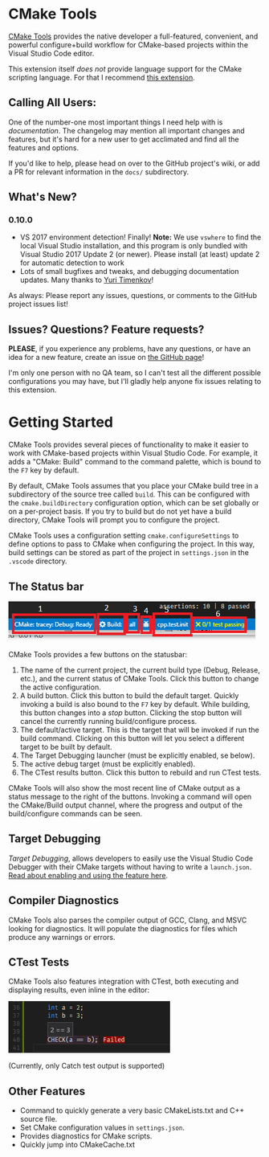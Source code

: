 # CMake Tools

[CMake Tools](https://marketplace.visualstudio.com/items?itemName=vector-of-bool.cmake-tools) provides the native developer a full-featured, convenient, and
powerful configure+build workflow for CMake-based projects within the
Visual Studio Code editor.

This extension itself *does not* provide language support for the CMake
scripting language. For that I recommend [this extension](https://marketplace.visualstudio.com/items?itemName=twxs.cmake).

## Calling All Users:

One of the number-one most important things I need help with is _documentation_.
The changelog may mention all important changes and features, but it's hard for
a new user to get acclimated and find all the features and options.

If you'd like to help, please head on over to the GitHub project's wiki, or
add a PR for relevant information in the `docs/` subdirectory.

## What's New?

### **0.10.0**
- VS 2017 environment detection! Finally! **Note:** We use `vswhere` to find the
  local Visual Studio installation, and this program is only bundled with
  Visual Studio 2017 Update 2 (or newer). Please install (at least) update 2
  for automatic detection to work
- Lots of small bugfixes and tweaks, and debugging documentation updates. Many thanks to [Yuri Timenkov](https://github.com/ytimenkov)!

As always: Please report any issues, questions, or comments to the GitHub
project issues list!

## Issues? Questions? Feature requests?

**PLEASE**, if you experience any problems, have any questions, or have an idea
for a new feature, create an issue on [the GitHub page](https://github.com/vector-of-bool/vscode-cmake-tools)!

I'm only one person with no QA team, so I can't test all the different possible
configurations you may have, but I'll gladly help anyone fix issues relating to
this extension.

# Getting Started

CMake Tools provides several pieces of functionality to make it easier to work
with CMake-based projects within Visual Studio Code. For example, it adds a
"CMake: Build" command to the command palette, which is bound to the ``F7``
key by default.

By default, CMake Tools assumes that you place your CMake build tree in a
subdirectory of the source tree called ``build``. This can be configured with
the ``cmake.buildDirectory`` configuration option, which can be set globally or
on a per-project basis. If you try to build but do not yet have a build
directory, CMake Tools will prompt you to configure the project.

CMake Tools uses a configuration setting ``cmake.configureSettings`` to define
options to pass to CMake when configuring the project. In this way, build
settings can be stored as part of the project in ``settings.json`` in the
``.vscode`` directory.

## The Status bar

![CMake Status Bar Items](images/statusbar_marked.png)

CMake Tools provides a few buttons on the statusbar:

1.  The name of the current project, the current build type (Debug, Release, etc.),
    and the current status of CMake Tools. Click this button to change the active
    configuration.
2.  A build button. Click this button to build the default target. Quickly invoking
    a build is also bound to the ``F7`` key by default. While building, this button
    changes into a _stop_ button. Clicking the stop button will cancel the
    currently running build/configure process.
3.  The default/active target. This is the target that will be invoked if run
    the build command. Clicking on this button will let you select a different
    target to be built by default.
4.  The Target Debugging launcher (must be explicitly enabled, se below).
5.  The active debug target (must be explicitly enabled).
6.  The CTest results button. Click this button to rebuild and run CTest tests.

CMake Tools will also show the most recent line of CMake output as a status message
to the right of the buttons. Invoking a command will open the CMake/Build output
channel, where the progress and output of the build/configure commands can be
seen.

## Target Debugging

*Target Debugging*, allows developers to easily use the Visual
Studio Code Debugger with their CMake targets without having to write a
``launch.json``. [Read about enabling and using the feature here](https://github.com/vector-of-bool/vscode-cmake-tools/blob/develop/docs/target_debugging.md).

## Compiler Diagnostics

CMake Tools also parses the compiler output of GCC, Clang, and MSVC looking for
diagnostics. It will populate the diagnostics for files which produce any warnings
or errors.

## CTest Tests

CMake Tools also features integration with CTest, both executing and displaying
results, even inline in the editor:

![Failing Check](images/failed_check.png)

(Currently, only Catch test output is supported)

## Other Features

- Command to quickly generate a very basic CMakeLists.txt and C++ source file.
- Set CMake configuration values in ``settings.json``.
- Provides diagnostics for CMake scripts.
- Quickly jump into CMakeCache.txt
